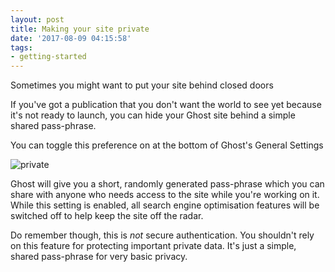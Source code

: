 ```yaml
---
layout: post
title: Making your site private
date: '2017-08-09 04:15:58'
tags:
- getting-started
---
```


Sometimes you might want to put your site behind closed doors

If you've got a publication that you don't want the world to see yet because it's not ready to launch, you can hide your Ghost site behind a simple shared pass-phrase.

You can toggle this preference on at the bottom of Ghost's General Settings

![private](https://casper.ghost.org/v1.0.0/images/private.png)

Ghost will give you a short, randomly generated pass-phrase which you can share with anyone who needs access to the site while you're working on it. While this setting is enabled, all search engine optimisation features will be switched off to help keep the site off the radar.

Do remember though, this is *not* secure authentication. You shouldn't rely on this feature for protecting important private data. It's just a simple, shared pass-phrase for very basic privacy.